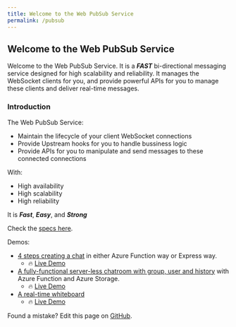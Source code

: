 ```yaml
---
title: Welcome to the Web PubSub Service
permalink: /pubsub
---
```


## Welcome to the Web PubSub Service

Welcome to the Web PubSub Service. It is a **_FAST_** bi-directional messaging service designed for high scalability and reliability. It manages the WebSocket clients for you, and provide powerful APIs for you to manage these clients and deliver real-time messages.

### Introduction

The Web PubSub Service:
* Maintain the lifecycle of your client WebSocket connections
* Provide Upstream hooks for you to handle bussiness logic
* Provide APIs for you to manipulate and send messages to these connected connections

With:
- High availability
- High scalability
- High reliability

It is _**Fast**_, _**Easy**_, and _**Strong**_

Check the [specs here](./../serverless-websocket/specs/runtime-websocket-serverless.md).

Demos:
* [4 steps creating a chat](./../serverless-websocket/samples/simple-chat/Readme.md) in either Azure Function way or Express way.
    * 🔥 [Live Demo](https://wssimpledemo.z13.web.core.windows.net/)
* [A fully-functional server-less chatroom with group, user and history](./../serverless-websocket/samples/advanced-chatroom/Readme.md) with Azure Function and Azure Storage.
    * 🔥 [Live Demo](https://serverless-ws-chat-demo.azurewebsites.net/?code=LJ0EgrwWYSkm5MXGAe2AvPKVRGTaYpqQ/pxzJaFpVvyCY4j53s055Q==) 
* [A real-time whiteboard](https://github.com/chenkennt/Whiteboard#websocket-version)
    * 🔥 [Live Demo](https://ws-whiteboard.azurewebsites.net/)


Found a mistake? Edit this page on [GitHub](https://github.com/Azure/azure-signalr-vnext-features/edit/master/docs/index.md).
